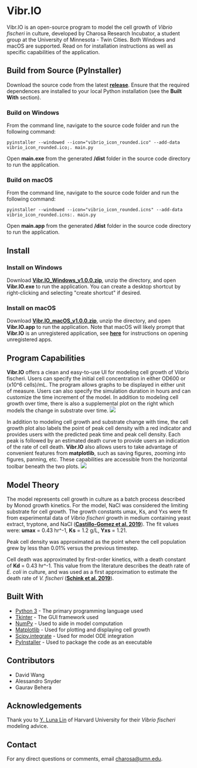 # Vibr.IO
Vibr.IO is an open-source program to model the cell growth of *Vibrio fischeri* in culture, developed by Charosa Research Incubator, a student group at the University of Minnesota - Twin Cities. 
Both Windows and macOS are supported.
Read on for installation instructions as well as specific capabilities of the application.

## Build from Source (PyInstaller)
Download the source code from the latest **[release](https://github.com/charosa-umn/Vibr.IO/archive/1.0.0.zip)**. Ensure that the required dependences are installed to your local Python installation (see the **Built With** section).
### Build on Windows
From the command line, navigate to the source code folder and run the following command: 

`pyinstaller --windowed --icon="vibrio_icon_rounded.ico" --add-data vibrio_icon_rounded.ico;. main.py`

Open **main.exe** from the generated **/dist** folder in the source code directory to run the application.

### Build on macOS
From the command line, navigate to the source code folder and run the following command: 

`pyinstaller --windowed --icon="vibrio_icon_rounded.icns" --add-data vibrio_icon_rounded.icns:. main.py`

Open **main.app** from the generated **/dist** folder in the source code directory to run the application.

## Install
### Install on Windows
Download **[Vibr.IO_Windows_v1.0.0.zip](https://github.com/charosa-umn/Vibr.IO/releases/download/1.0.0/Vibr.IO_Windows_v1.0.0.zip)**, unzip the directory, and open **Vibr.IO.exe** to run the application. You can create a desktop shortcut by right-clicking and selecting "create shortcut" if desired.

### Install on macOS
Download **[Vibr.IO_macOS_v1.0.0.zip](https://github.com/charosa-umn/Vibr.IO/releases/download/1.0.0/Vibr.IO_macOS_v1.0.0.zip)**, unzip the directory, and open **Vibr.IO.app** to run the application. Note that macOS will likely prompt that **Vibr.IO** is an unregistered application, see **[here](https://support.apple.com/guide/mac-help/open-a-mac-app-from-an-unidentified-developer-mh40616/mac)** for instructions on opening unregistered apps.


## Program Capabilities 
**Vibr.IO** offers a clean and easy-to-use UI for modeling cell growth of Vibrio fischeri. Users can specify the initial cell concentration in either OD600 or (x10^6 cells)/mL. The program allows graphs to be displayed in either unit of measure. Users can also specify the simulation duration in hours and can customize the time increment of the model. In addition to modeling cell growth over time, there is also a supplemental plot on the right which models the change in substrate over time.
![](https://user-images.githubusercontent.com/46146906/101292658-8ba04e80-37d6-11eb-99b8-863fcb0af43f.png)


In addition to modeling cell growth and substrate change with time, the cell growth plot also labels the point of peak cell density with a red indicator and provides users with the predicted peak time and peak cell density. Each peak is followed by an estimated death curve to provide users an indication of the rate of cell death. **Vibr.IO** also allows users to take advantage of convenient features from **matplotlib**, such as saving figures, zooming into figures, panning, etc. These capabilities are accessible from the horizontal toolbar beneath the two plots.
![](https://user-images.githubusercontent.com/46146906/101292660-8d6a1200-37d6-11eb-8d06-7658b328d384.png)

## Model Theory
The model represents cell growth in culture as a batch process described by Monod growth kinetics. For the model, NaCl was considered the limiting substrate for cell growth. The growth constants umax, Ks, and Yxs were fit from experimental data of *Vibrio fischeri* growth in medium containing yeast extract, tryptone, and NaCl ([**Castillo-Gomez et al. 2019**](https://doi.org/10.1002/bio.3683)). The fit values were: **umax** = 0.43 hr^-1, **Ks** = 1.2 g/L, **Yxs** = 1.21. 

Peak cell density was approximated as the point where the cell population grew by less than 0.01% versus the previous timestep. 

Cell death was approximated by first-order kinetics, with a death constant of **Kd** = 0.43 hr^-1. This value from the literature describes the death rate of *E. coli* in culture, and was used as a first approximation to estimate the death rate of *V. fischeri* ([**Schink et al. 2019**](https://doi.org/10.1016/j.cels.2019.06.003)).

## Built With
* [Python 3](https://www.python.org/downloads/) - The primary programming language used
* [Tkinter](https://docs.python.org/3/library/tkinter.html) - The GUI framework used
* [NumPy](https://numpy.org/) - Used to aide in model computation
* [Matplotlib](https://matplotlib.org/) - Used for plotting and displaying cell growth 
* [Scipy.integrate](https://docs.scipy.org/doc/scipy/reference/integrate.html) - Used for model ODE integration
* [PyInstaller](https://pypi.org/project/PyInstaller/)  - Used to package the code as an executable 

## Contributors
* David Wang
* Alessandro Snyder
* Gaurav Behera 

## Acknowledgements
Thank you to [Y. Luna Lin](https://ylunalin.com/) of Harvard University for their *Vibrio fischeri* modeling advice.

## Contact
For any direct questions or comments, email charosa@umn.edu.

